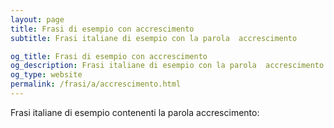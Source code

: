 ```yaml
---
layout: page
title: Frasi di esempio con accrescimento 
subtitle: Frasi italiane di esempio con la parola  accrescimento

og_title: Frasi di esempio con accrescimento 
og_description: Frasi italiane di esempio con la parola  accrescimento
og_type: website
permalink: /frasi/a/accrescimento.html
---
```


Frasi italiane di esempio contenenti la parola accrescimento:


